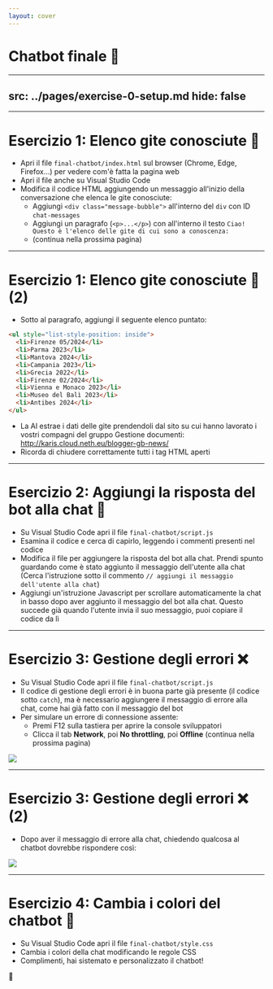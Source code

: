 ```yaml
---
layout: cover
---
```


# Chatbot finale 🤖

---
src: ../pages/exercise-0-setup.md
hide: false
---

---

# Esercizio 1: Elenco gite conosciute 🧳

- Apri il file `final-chatbot/index.html` sul browser (Chrome, Edge, Firefox...) per vedere com'è fatta la pagina web
- Apri il file anche su Visual Studio Code
- Modifica il codice HTML aggiungendo un messaggio all'inizio della conversazione che elenca le gite conosciute:
  - Aggiungi `<div class="message-bubble">` all'interno del `div` con ID `chat-messages`
  - Aggiungi un paragrafo (`<p>...</p>`) con all'interno il testo `Ciao! Questo è l'elenco delle gite di cui sono a conoscenza:`
  - (continua nella prossima pagina)

---

# Esercizio 1: Elenco gite conosciute 🧳 (2)

- Sotto al paragrafo, aggiungi il seguente elenco puntato:

```html
<ul style="list-style-position: inside">
  <li>Firenze 05/2024</li>
  <li>Parma 2023</li>
  <li>Mantova 2024</li>
  <li>Campania 2023</li>
  <li>Grecia 2022</li>
  <li>Firenze 02/2024</li>
  <li>Vienna e Monaco 2023</li>
  <li>Museo del Balì 2023</li>
  <li>Antibes 2024</li>
</ul>
```

- La AI estrae i dati delle gite prendendoli dal sito su cui hanno lavorato i vostri compagni del gruppo Gestione documenti: http://karis.cloud.neth.eu/blogger-gb-news/
- Ricorda di chiudere correttamente tutti i tag HTML aperti

---

# Esercizio 2: Aggiungi la risposta del bot alla chat 💬

- Su Visual Studio Code apri il file `final-chatbot/script.js`
- Esamina il codice e cerca di capirlo, leggendo i commenti presenti nel codice
- Modifica il file per aggiungere la risposta del bot alla chat. Prendi spunto guardando come è stato aggiunto il messaggio dell'utente alla chat (Cerca l'istruzione sotto il commento `// aggiungi il messaggio dell'utente alla chat`)
- Aggiungi un'istruzione Javascript per scrollare automaticamente la chat in basso dopo aver aggiunto il messaggio del bot alla chat. Questo succede già quando l'utente invia il suo messaggio, puoi copiare il codice da lì

---

# Esercizio 3: Gestione degli errori ❌

- Su Visual Studio Code apri il file `final-chatbot/script.js`
- Il codice di gestione degli errori è in buona parte già presente (il codice sotto `catch`), ma è necessario aggiungere il messaggio di errore alla chat, come hai già fatto con il messaggio del bot
- Per simulare un errore di connessione assente:
  - Premi F12 sulla tastiera per aprire la console sviluppatori
  - Clicca il tab **Network**, poi **No throttling**, poi **Offline** (continua nella prossima pagina)

<img src="/offline.png" class="h-60" />

---

# Esercizio 3: Gestione degli errori ❌ (2)

- Dopo aver il messaggio di errore alla chat, chiedendo qualcosa al chatbot dovrebbe rispondere così:

<img src="/chatbot-error.png" class="h-96" />

---

# Esercizio 4: Cambia i colori del chatbot 🎨

- Su Visual Studio Code apri il file `final-chatbot/style.css`
- Cambia i colori della chat modificando le regole CSS
- Complimenti, hai sistemato e personalizzato il chatbot!

<div class="mt-16 text-9xl text-center">🎉</div>
